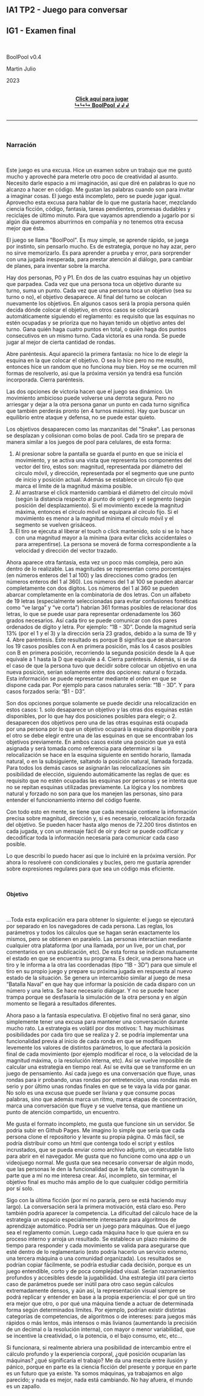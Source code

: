 ## IA1 TP2 - Juego para conversar

## IG1 - Examen final

<br>

BoolPool v0.4

Martin Julio

2023

<br>

<div align="center">
<a href="https://mj-una.github.io/ia1-tp2-BoolPool/" target="_blank" rel="noopener"><b>Click aquí para jugar<br>↳↳↳ BoolPool ↲↲↲</b></a>
</div>

<br>

***

<br>

### Narración

<br>

Este juego es una excusa. Hice un examen sobre un trabajo que me gustó mucho y aproveché para meterle otro poco de creatividad al asunto. Necesito darle espacio a mi imaginación, asi que diré en palabras lo que no alcanzo a hacer en código. Me gustan las palabras cuando son para invitar a imaginar cosas. El juego está incompleto, pero se puede jugar igual. Aprovecho esta excusa para hablar de lo que me gustaría hacer, mezclando ciencia ficción, código, fantasía, tareas pendientes, promesas dudables y reciclajes de último minuto. Para que vayamos aprendiendo a jugarlo por si algún día queremos aburrirnos en compañía y no tenemos otra excusa mejor que ésta.

El juego se llama "BoolPool". Es muy simple, se aprende rápido, se juega por instinto, sin pensarlo mucho. Es de estrategia, porque no hay azar, pero no sirve memorizarlo. Es para aprender a prueba y error, para sorprender con una jugada inesperada, para prestar atención al diálogo, para cambiar de planes, para inventar sobre la marcha.

Hay dos personas, P0 y P1. En dos de las cuatro esquinas hay un objetivo que parpadea. Cada vez que una persona toca un objetivo durante su turno, suma un punto. Cada vez que una persona toca un objetivo (sea su turno o no), el objetivo desaparece. Al final del turno se colocan nuevamente los objetivos. En algunos casos será la propia persona quién decida dónde colocar el objetivo, en otros casos se colocará automáticamente siguiendo el reglamento: es requisito que las esquinas no estén ocupadas y se prioriza que no hayan tenido un objetivo antes del turno. Gana quién haga cuatro puntos en total, o quién haga dos puntos consecutivos en un mismo turno. Cada victoria es una ronda. Se puede jugar al mejor de cierta cantidad de rondas.
 
Abre paréntesis. Aquí apareció la primera fantasía: no hice lo de elegir la esquina en la que colocar el objetivo. O sea lo hice pero no me resultó, entonces hice un random que no funciona muy bien. Hoy se me ocurren mil formas de resolverlo, asi que la próxima versión ya tendrá esa función incorporada. Cierra paréntesis.

Las dos opciones de victoria hacen que el juego sea dinámico. Un movimiento ambicioso puede volverse una derrota segura. Pero no arriesgar y dejar a la otra persona ganar un punto en cada turno significa que también perderás pronto (en 4 turnos máximo). Hay que buscar un equilibrio entre ataque y defensa, no se puede estar quieto. 

Los objetivos desaparecen como las manzanitas del "Snake". Las personas se desplazan y colisionan como bolas de pool. Cada tiro se prepara de manera similar a los juegos de pool para celulares, de esta forma:

<ol>
<li>Al presionar sobre la pantalla se guarda el punto en que se inicia el movimiento, y se activa una vista que representa los componentes del vector del tiro, estos son: magnitud, representada por diámetro del círculo móvil, y dirección, representada por el segmento que une punto de inicio y posición actual. Además se establece un círculo fijo que marca el límite de la magnitud máxima posible. 

<li>Al arrastrarse el click mantenido cambiará el diámetro del círculo móvil (según la distancia respecto al punto de origen) y el segmento (según posición del desplazamiento). Si el movimiento excede la magnitud máxima, entonces el círculo móvil se equipara al círculo fijo. Si el movimiento es menor a la magnitud mínima el círculo móvil y el segmento se vuelven grisáceos.

<li>El tiro se ejecuta al liberar el touch o click mantenido, solo si se lo hace con una magnitud mayor a la mínima (para evitar clicks accidentales o para arrepentirse). La persona se moverá de forma correspondiente a la velocidad y dirección del vector trazado. 
</ol>

Ahora aparece otra fantasía, esta vez un poco más compleja, pero aún dentro de lo realizable. Las magnitudes se representan como porcentajes (en números enteros del 1 al 100) y las direcciones como grados (en números enteros del 1 al 360). Los números del 1 al 100 se pueden abarcar completamente con dos dígitos. Los números del 1 al 360 se pueden abarcar completamente en la combinatoria de dos letras. Con un alfabeto de 19 letras (especialmente seleccionadas para evitar confusiones fonéticas como “ve larga” y “ve corta”) habrían 361 formas posibles de relacionar dos letras, lo que se puede usar para representar ordenadamente los 360 grados necesarios. Así cada tiro se puede comunicar con dos pares ordenados de dígito y letra. Por ejemplo: “1B - 3D”. Donde la magnitud sería 13% (por el 1 y el 3) y la dirección sería 23 grados, debido a la suma de 19 y 4. Abre paréntesis. Este resultado es porque B significa que se abarcaron los 19 casos posibles con A en primera posición, más los 4 casos posibles con B en primera posición, recorriendo la segunda posición desde la A que equivale a 1 hasta la D que equivale a 4. Cierra paréntesis. Además, si se da el caso de que la persona tuvo que decidir sobre colocar un objetivo en una nueva posición, serían solamente entre dos opciones: natural o forzada. Esta información se puede representar mediante el orden en que se dispone cada par. Por ejemplo para casos naturales sería: “1B - 3D”. Y para casos forzados sería: “B1 - D3”. 

Son dos opciones porque solamente se puede decidir una relocalización en estos casos: 1. solo desaparece un objetivo y las otras dos esquinas están disponibles, por lo que hay dos posiciones posibles para elegir; o 2. desaparecen dos objetivos pero una de las otras esquinas está ocupada por una persona por lo que un objetivo ocupará la esquina disponible y para el otro se debe elegir entre una de las esquinas en que se encontraban los objetivos previamente. En ambos casos existe una posición que ya está asignada y será tomada como referencia para determinar si la relocalización se hace en la esquina siguiente en sentido horario, llamada natural, o en la subsiguiente, saltando la posición natural, llamada forzada. Para todos los demás casos se asignarán las relocalizaciones sin posibilidad de elección, siguiendo automáticamente las reglas de que: es requisito que no estén ocupadas las esquinas por personas y se intenta que no se repitan esquinas utilizadas previamente. La lógica y los nombres natural y forzado no son para que los manejen las personas, sino para entender el funcionamiento interno del código fuente.

Con todo esto en mente, se tiene que cada mensaje contiene la información precisa sobre magnitud, dirección y, si es necesario, relocalización forzada del objetivo. Se pueden hacer hasta algo menos de 72.200 tiros distintos en cada jugada, y con un mensaje fácil de oír y decir se puede codificar y decodificar toda la información necesaria para comunicar cada caso posible.

Lo que describí lo puedo hacer asi que lo incluiré en la próxima versión. Por ahora lo resolveré con condicionales y bucles, pero me gustaría aprender sobre expresiones regulares para que sea un código más eficiente.

<br>

#### Objetivo

<br>

...Toda esta explicación era para obtener lo siguiente: el juego se ejecutará por separado en los navegadores de cada persona. Las reglas, los parámetros y todos los cálculos que se hagan serán exactamente los mismos, pero se obtienen en paralelo. Las personas interactúan mediante cualquier otra plataforma (por una llamada, por un live, por un chat, por comentarios en una publicación, etc). De esta forma se indican mutuamente el estado en que se encuentra su programa. Es decir, una persona hace un tiro y le informa a la otra las coordenadas (tipo “1B - 3D”) para que simule el tiro en su propio juego y prepare su próxima jugada en respuesta al nuevo estado de la situación. Se genera un intercambio similar al juego de mesa “Batalla Naval” en que hay que informar la posición de cada disparo con un número y una letra. Se hace necesario dialogar. Y no se puede hacer trampa porque se desfasaría la simulación de la otra persona y en algún momento se llegará a resultados diferentes.

Ahora paso a la fantasía especulativa. El objetivo final no será ganar, sino simplemente tener una excusa para mantener una conversación durante mucho rato. La estrategia es volátil por dos motivos: 1. hay muchísimas posibilidades por cada tiro que se realiza y 2. se podría implementar una funcionalidad previa al inicio de cada ronda en que se modifiquen levemente los valores de distintos parámetros, lo que afectará la posición final de cada movimiento (por ejemplo modificar el roce, o la velocidad de la magnitud máxima, o la resolución interna, etc). Así se vuelve imposible de calcular una estrategia en tiempo real. Así se evita que se transforme en un juego de pensamiento. Así cada juego es una conversación que fluye, unas rondas para ir probando, unas rondas por entretención, unas rondas más en serio y por último unas rondas finales en que se te vaya la vida por ganar. No solo es una excusa que puede ser liviana y que consume pocas palabras, sino que además marca un ritmo, marca etapas de concentración, marca una conversación que fluye y se vuelve tensa, que mantiene un punto de atención compartido, un encuentro.

Me gusta el formato incompleto, me gusta que funcione sin un servidor. Se podría subir en Github Pages. Me imagino lo simple que sería que cada persona clone el repositorio y levante su propia página. O más fácil, se podría distribuir como un html que contenga todo el script y estilos incrustados, que se pueda enviar como archivo adjunto, un ejecutable listo para abrir en el navegador. Me gusta que no funcione como una app o un videojuego normal. Me gusta que sea necesario conversar de algún modo, que las personas le den la funcionalidad que le falta, que construyan la parte que a mí no me interesa crear. Así, incompleto, sin terminar, el objetivo final es mucho más amplio de lo que cualquier código permitiría por sí solo.

Sigo con la última ficción (por mí no pararía, pero se está haciendo muy largo). La conversación será la primera motivación, está claro eso. Pero también podría aparecer la competencia. La dificultad del cálculo hace de la estrategia un espacio especialmente interesante para algoritmos de aprendizaje automático. Podría ser un juego para máquinas. Que el juego sea el reglamento común. Luego cada máquina hace lo que quiera en su proceso interno y arroja un resultado. Se establece un plazo máximo de tiempo para responder y cada movimiento se valida para asegurarse que esté dentro de lo reglamentario (esto podría hacerlo un servicio externo, una tercera máquina o una comunidad organizada). Los resultados se podrían copiar fácilmente, se podría estudiar cada decisión, porque es un juego entendible, corto y de poca complejidad visual. Serían razonamientos profundos y accesibles desde la jugabilidad. Una estrategia útil para cierto caso de parámetros puede ser inútil para otro caso según cálculos extremadamente densos, y aún así, la representación visual siempre se podrá replicar y entender en base a la propia experiencia: el por qué un tiro era mejor que otro, o por qué una máquina tiende a actuar de determinada forma según determinados límites. Por ejemplo, podrían existir distintas categorías de competencias, de algoritmos o de intereses: para juegos más rápidos o más lentos, más intensos o más livianos (aumentando la precisión de un decimal o la resolución interna), con mayor o menor variabilidad, que se incentive la creatividad, o la potencia, o el bajo consumo, etc, etc…

Si funcionara, si realmente abriera una posibilidad de intercambio entre el cálculo profundo y la experiencia corporal, ¿qué posición ocuparían las máquinas? ¿qué significaría el trabajo? Me da una mezcla entre ilusión y pánico, porque en parte es la ciencia ficción del presente y porque en parte es un futuro que ya existe. Ya somos máquinas, ya trabajamos en algo parecido; y nada es mejor, nada está cambiando. No hay afuera, el mundo es un zapallo.

<br>

<br>

<br>

